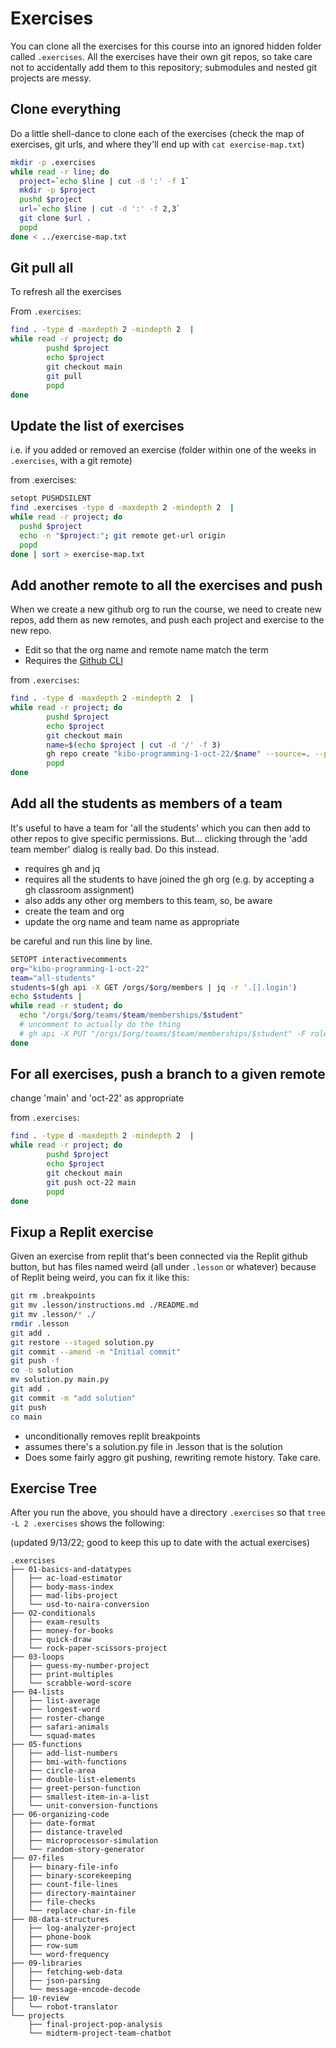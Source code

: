 # Exercises

You can clone all the exercises for this course into an ignored hidden folder called
`.exercises`. All the exercises have their own git repos, so take care not to
accidentally add them to this repository; submodules and nested git projects are
messy.

## Clone everything

Do a little shell-dance to clone each of the exercises (check the map of
exercises, git urls, and where they'll end up with `cat exercise-map.txt`)

```sh
mkdir -p .exercises
while read -r line; do
  project=`echo $line | cut -d ':' -f 1`
  mkdir -p $project
  pushd $project
  url=`echo $line | cut -d ':' -f 2,3`
  git clone $url .
  popd
done < ../exercise-map.txt
```

## Git pull all

To refresh all the exercises

From `.exercises`:

```sh
find . -type d -maxdepth 2 -mindepth 2  |
while read -r project; do
        pushd $project
        echo $project
        git checkout main
        git pull
        popd
done
```

## Update the list of exercises

i.e. if you added or removed an exercise (folder within one of the weeks in
`.exercises`, with a git remote)

from .exercises:

```sh
setopt PUSHDSILENT
find .exercises -type d -maxdepth 2 -mindepth 2  |
while read -r project; do
  pushd $project
  echo -n "$project:"; git remote get-url origin
  popd
done | sort > exercise-map.txt
```

## Add another remote to all the exercises and push

When we create a new github org to run the course, we need to create new repos, 
add them as new remotes, and push each project and exercise to the new repo.

* Edit so that the org name and remote name match the term
* Requires the [Github CLI](https://cli.github.com/)

from `.exercises`:

```sh
find . -type d -maxdepth 2 -mindepth 2  |
while read -r project; do
        pushd $project
        echo $project
        git checkout main
        name=$(echo $project | cut -d '/' -f 3)
        gh repo create "kibo-programming-1-oct-22/$name" --source=. --private --remote=oct-22 --push
        popd
done
```

## Add all the students as members of a team

It's useful to have a team for 'all the students' which you can then add to
other repos to give specific permissions. But... clicking through the 'add team
member' dialog is really bad. Do this instead.

- requires gh and jq
- requires all the students to have joined the gh org (e.g. by accepting a gh
    classroom assignment)
- also adds any other org members to this team, so, be aware
- create the team and org
- update the org name and team name as appropriate

be careful and run this line by line.

```sh
SETOPT interactivecomments
org="kibo-programming-1-oct-22"
team="all-students"
students=$(gh api -X GET /orgs/$org/members | jq -r '.[].login')
echo $students | 
while read -r student; do
  echo "/orgs/$org/teams/$team/memberships/$student"
  # uncomment to actually do the thing
  # gh api -X PUT "/orgs/$org/teams/$team/memberships/$student" -F role='member'
done
```

## For all exercises, push a branch to a given remote

change 'main' and 'oct-22' as appropriate

from `.exercises`:

```sh
find . -type d -maxdepth 2 -mindepth 2  |
while read -r project; do
        pushd $project
        echo $project
        git checkout main
        git push oct-22 main
        popd
done
```

## Fixup a Replit exercise

Given an exercise from replit that's been connected via the Replit github
button, but has files named weird (all under `.lesson` or whatever) because of
Replit being weird, you can fix it like this:

```sh
git rm .breakpoints
git mv .lesson/instructions.md ./README.md
git mv .lesson/* ./
rmdir .lesson
git add .
git restore --staged solution.py
git commit --amend -m "Initial commit"
git push -f
co -b solution
mv solution.py main.py
git add .
git commit -m "add solution"
git push
co main
```

- unconditionally removes replit breakpoints
- assumes there's a solution.py file in .lesson that is the solution
- Does some fairly aggro git pushing, rewriting remote history. Take care.

## Exercise Tree

After you run the above, you should have a directory `.exercises` so that `tree
-L 2 .exercises` shows the following:

(updated 9/13/22; good to keep this up to date with the actual exercises)

```
.exercises
├── 01-basics-and-datatypes
│   ├── ac-load-estimator
│   ├── body-mass-index
│   ├── mad-libs-project
│   └── usd-to-naira-conversion
├── 02-conditionals
│   ├── exam-results
│   ├── money-for-books
│   ├── quick-draw
│   └── rock-paper-scissors-project
├── 03-loops
│   ├── guess-my-number-project
│   ├── print-multiples
│   └── scrabble-word-score
├── 04-lists
│   ├── list-average
│   ├── longest-word
│   ├── roster-change
│   ├── safari-animals
│   └── squad-mates
├── 05-functions
│   ├── add-list-numbers
│   ├── bmi-with-functions
│   ├── circle-area
│   ├── double-list-elements
│   ├── greet-person-function
│   ├── smallest-item-in-a-list
│   └── unit-conversion-functions
├── 06-organizing-code
│   ├── date-format
│   ├── distance-traveled
│   ├── microprocessor-simulation
│   └── random-story-generator
├── 07-files
│   ├── binary-file-info
│   ├── binary-scorekeeping
│   ├── count-file-lines
│   ├── directory-maintainer
│   ├── file-checks
│   └── replace-char-in-file
├── 08-data-structures
│   ├── log-analyzer-project
│   ├── phone-book
│   ├── row-sum
│   └── word-frequency
├── 09-libraries
│   ├── fetching-web-data
│   ├── json-parsing
│   └── message-encode-decode
├── 10-review
│   └── robot-translator
└── projects
    ├── final-project-pop-analysis
    └── midterm-project-team-chatbot
```

